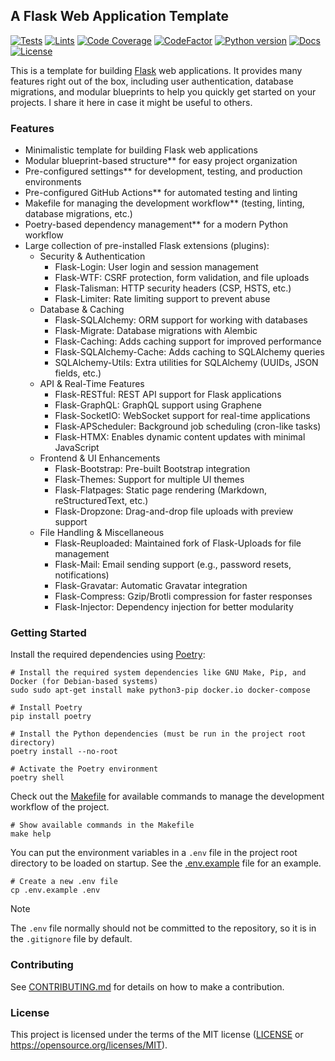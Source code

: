 ## A Flask Web Application Template

[![Tests](https://img.shields.io/github/actions/workflow/status/habedi/template-web-app-flask/tests.yml?label=tests&style=flat&labelColor=282c34&logo=github)](https://github.com/habedi/template-web-app-flask/actions/workflows/tests.yml)
[![Lints](https://img.shields.io/github/actions/workflow/status/habedi/template-web-app-flask/lints.yml?label=lints&style=flat&labelColor=282c34&logo=github)](https://github.com/habedi/template-web-app-flask/actions/workflows/lints.yml)
[![Code Coverage](https://img.shields.io/codecov/c/github/habedi/template-web-app-flask?style=flat&labelColor=282c34&color=ffca28&logo=codecov)](https://codecov.io/gh/habedi/template-web-app-flask)
[![CodeFactor](https://img.shields.io/codefactor/grade/github/habedi/template-web-app-flask?style=flat&labelColor=282c34&color=4caf50&logo=codefactor)](https://www.codefactor.io/repository/github/habedi/template-web-app-flask)
[![Python version](https://img.shields.io/badge/python-%3E=3.10-3776ab?style=flat&labelColor=282c34&logo=python)](https://github.com/habedi/template-web-app-flask)
[![Docs](https://img.shields.io/badge/docs-latest-007ec6?style=flat&labelColor=282c34&logo=readthedocs)](https://github.com/habedi/template-web-app-flask/blob/main/docs/README.md)
[![License](https://img.shields.io/badge/license-MIT-007ec6?style=flat&labelColor=282c34&logo=open-source-initiative)](https://github.com/habedi/template-web-app-flask/blob/main/LICENSE)

This is a template for building [Flask](https://flask.palletsprojects.com/en/stable/) web applications.
It provides many features right out of the box, including user authentication, database migrations,
and modular blueprints to help you quickly get started on your projects.
I share it here in case it might be useful to others.

### Features

- Minimalistic template for building Flask web applications
- Modular blueprint-based structure** for easy project organization
- Pre-configured settings** for development, testing, and production environments
- Pre-configured GitHub Actions** for automated testing and linting
- Makefile for managing the development workflow** (testing, linting, database migrations, etc.)
- Poetry-based dependency management** for a modern Python workflow
- Large collection of pre-installed Flask extensions (plugins):
    - Security & Authentication
        - Flask-Login: User login and session management
        - Flask-WTF: CSRF protection, form validation, and file uploads
        - Flask-Talisman: HTTP security headers (CSP, HSTS, etc.)
        - Flask-Limiter: Rate limiting support to prevent abuse
    - Database & Caching
        - Flask-SQLAlchemy: ORM support for working with databases
        - Flask-Migrate: Database migrations with Alembic
        - Flask-Caching: Adds caching support for improved performance
        - Flask-SQLAlchemy-Cache: Adds caching to SQLAlchemy queries
        - SQLAlchemy-Utils: Extra utilities for SQLAlchemy (UUIDs, JSON fields, etc.)
    - API & Real-Time Features
        - Flask-RESTful: REST API support for Flask applications
        - Flask-GraphQL: GraphQL support using Graphene
        - Flask-SocketIO: WebSocket support for real-time applications
        - Flask-APScheduler: Background job scheduling (cron-like tasks)
        - Flask-HTMX: Enables dynamic content updates with minimal JavaScript
    - Frontend & UI Enhancements
        - Flask-Bootstrap: Pre-built Bootstrap integration
        - Flask-Themes: Support for multiple UI themes
        - Flask-Flatpages: Static page rendering (Markdown, reStructuredText, etc.)
        - Flask-Dropzone: Drag-and-drop file uploads with preview support
    - File Handling & Miscellaneous
        - Flask-Reuploaded: Maintained fork of Flask-Uploads for file management
        - Flask-Mail: Email sending support (e.g., password resets, notifications)
        - Flask-Gravatar: Automatic Gravatar integration
        - Flask-Compress: Gzip/Brotli compression for faster responses
        - Flask-Injector: Dependency injection for better modularity

### Getting Started

Install the required dependencies using [Poetry](https://python-poetry.org/):

```shell
# Install the required system dependencies like GNU Make, Pip, and Docker (for Debian-based systems)
sudo sudo apt-get install make python3-pip docker.io docker-compose

# Install Poetry
pip install poetry

# Install the Python dependencies (must be run in the project root directory)
poetry install --no-root

# Activate the Poetry environment
poetry shell
```

Check out the [Makefile](Makefile) for available commands to manage the development workflow of the project.

```shell
# Show available commands in the Makefile
make help
```

You can put the environment variables in a `.env` file in the project root directory to be loaded on startup.
See the [.env.example](.env.example) file for an example.

```shell
# Create a new .env file
cp .env.example .env
```

> [!NOTE]
> The `.env` file normally should not be committed to the repository, so it is in the `.gitignore` file by default.

### Contributing

See [CONTRIBUTING.md](CONTRIBUTING.md) for details on how to make a contribution.

### License

This project is licensed under the terms of the MIT license ([LICENSE](LICENSE) or https://opensource.org/licenses/MIT).
